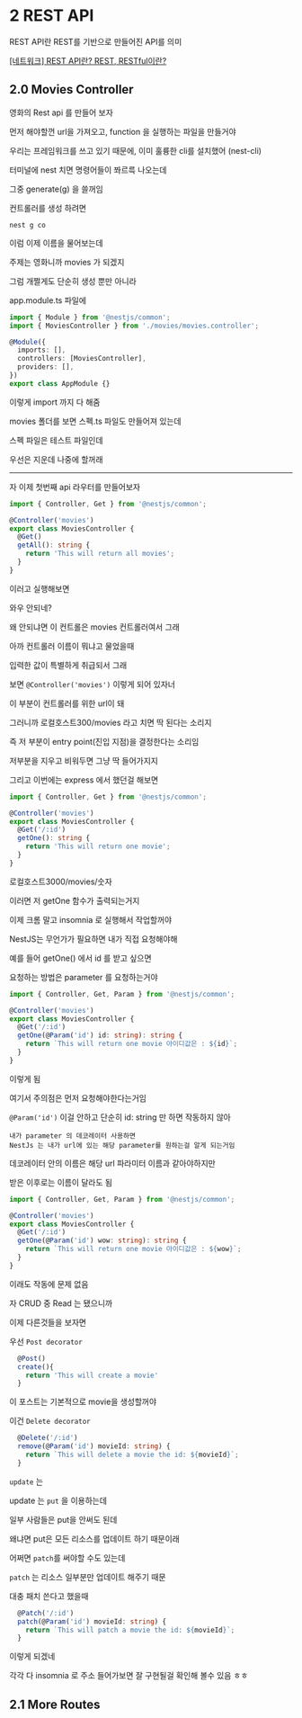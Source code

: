 # 2 REST API

REST API란 REST를 기반으로 만들어진 API를 의미

[[네트워크] REST API란? REST, RESTful이란?](https://khj93.tistory.com/entry/%EB%84%A4%ED%8A%B8%EC%9B%8C%ED%81%AC-REST-API%EB%9E%80-REST-RESTful%EC%9D%B4%EB%9E%80)

## 2.0 Movies Controller

영화의 Rest api 를 만들어 보자

먼저 해야할껀 url을 가져오고, function 을 실행하는 파일을 만들거야

우리는 프레임워크를 쓰고 있기 때문에, 이미 훌륭한 cli를 설치했어 (nest-cli)

터미널에 nest 치면 명령어들이 쫘르륵 나오는데

그중 generate(g) 을 쓸꺼임

컨트롤러를 생성 하려면

```
nest g co
```

이럼 이제 이름을 물어보는데

주제는 영화니까 movies 가 되겠지

그럼 개쩔게도 단순히 생성 뿐만 아니라

app.module.ts 파일에

```ts
import { Module } from '@nestjs/common';
import { MoviesController } from './movies/movies.controller';

@Module({
  imports: [],
  controllers: [MoviesController],
  providers: [],
})
export class AppModule {}
```

이렇게 import 까지 다 해줌

movies 폴더를 보면 스펙.ts 파일도 만들어져 있는데

스펙 파일은 테스트 파일인데

우선은 지운데 나중에 할꺼래

---

자 이제 첫번째 api 라우터를 만들어보자

```ts
import { Controller, Get } from '@nestjs/common';

@Controller('movies')
export class MoviesController {
  @Get()
  getAll(): string {
    return 'This will return all movies';
  }
}
```

이러고 실행해보면

와우 안되네?

왜 안되냐면 이 컨트롤은 movies 컨트롤러여서 그래

아까 컨트롤러 이름이 뭐냐고 물었을때

입력한 값이 특별하게 취급되서 그래

보면 `@Controller('movies')` 이렇게 되어 있자너

이 부분이 컨트롤러를 위한 url이 돼

그러니까 로컬호스트300/movies 라고 치면 딱 된다는 소리지

즉 저 부분이 entry point(진입 지점)을 결정한다는 소리임

저부분을 지우고 비워두면 그냥 딱 들어가지지

그리고 이번에는 express 에서 했던걸 해보면

```ts
import { Controller, Get } from '@nestjs/common';

@Controller('movies')
export class MoviesController {
  @Get('/:id')
  getOne(): string {
    return 'This will return one movie';
  }
}
```

로컬호스트3000/movies/숫자

이러면 저 getOne 함수가 출력되는거지

이제 크롬 말고 insomnia 로 실행해서 작업할꺼야

NestJS는 무언가가 필요하면 내가 직접 요청해야해

예를 들어 getOne() 에서 id 를 받고 싶으면

요청하는 방법은 parameter 를 요청하는거야

```ts
import { Controller, Get, Param } from '@nestjs/common';

@Controller('movies')
export class MoviesController {
  @Get('/:id')
  getOne(@Param('id') id: string): string {
    return `This will return one movie 아이디값은 : ${id}`;
  }
}
```

이렇게 됨

여기서 주의점은 먼저 요청해야한다는거임

`@Param('id')` 이걸 안하고 단순히 id: string 만 하면 작동하지 않아

    내가 parameter 의 데코레이터 사용하면
    NestJs 는 내가 url에 있는 해당 parameter를 원하는걸 알게 되는거임

데코레이터 안의 이름은 해당 url 파라미터 이름과 같아야하지만

받은 이후로는 이름이 달라도 됨

```ts
import { Controller, Get, Param } from '@nestjs/common';

@Controller('movies')
export class MoviesController {
  @Get('/:id')
  getOne(@Param('id') wow: string): string {
    return `This will return one movie 아이디값은 : ${wow}`;
  }
}
```

이래도 작동에 문제 없음

자 CRUD 중 Read 는 됐으니까

이제 다른것들을 보자면

우선 `Post decorator`

```ts
  @Post()
  create(){
    return 'This will create a movie'
  }
```

이 포스트는 기본적으로 movie을 생성할꺼야

이건 `Delete decorator`

```ts
  @Delete('/:id')
  remove(@Param('id') movieId: string) {
    return `This will delete a movie the id: ${movieId}`;
  }
```

`update` 는

update 는 `put` 을 이용하는데

일부 사람들은 put을 안써도 된데

왜냐면 put은 모든 리소스를 업데이트 하기 때문이래

어쩌면 `patch`를 써야할 수도 있는데

`patch` 는 리소스 일부분만 업데이트 해주기 때문

대충 패치 쓴다고 했을때

```ts
  @Patch('/:id')
  patch(@Param('id') movieId: string) {
    return `This will patch a movie the id: ${movieId}`;
  }
```

이렇게 되겠네

각각 다 insomnia 로 주소 들어가보면 잘 구현될걸 확인해 볼수 있음 ㅎㅎ

## 2.1 More Routes
